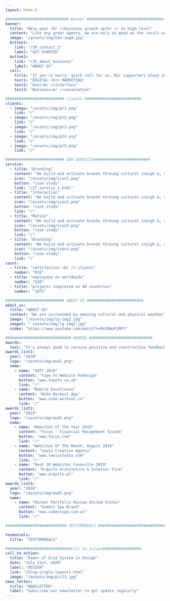 ```yaml
---
layout: home-6

############################ Banner ##################################
banner:
  title: "Help your <br />business growth up<br /> to high level"
  content: "Like any great agency, we are only as good as the result we deliver of our recent work"
  image: "/assets/img/ban-img4.jpg"
  button1:
    link: "/30_contact_1"
    label: "GET STARTED"
  button2:
    link: "/25_about_business"
    label: "ABOUT US"
  call:
    title: "If you're hurry, quick call for us. Our supporters alway 24/7 and will help you asap"
    text1: "DIGITAL <br> MARKETING"
    text2: "User<br />interface"
    text3: "Business<br />consulation"

########################## clients #########################
clients:
  - image: "/assets/img/pt1.png"
    link: "/"
  - image: "/assets/img/pt2.png"
    link: "/"
  - image: "/assets/img/pt3.png"
    link: "/"
  - image: "/assets/img/pt4.png"
    link: "/"
  - image: "/assets/img/pt5.png"
    link: "/"

########################## OUR SERVICES#########################
service:
  - title: "Branding"
    content: "We build and activate brands throung cultural insigh &, strategic vision."
    icon: "/assets/img/icon1.png"
    button: "case study"
    link: "/27_service_1.html"
  - title: "Interaction"
    content: "We build and activate brands throung cultural insigh &, strategic vision."
    icon: "/assets/img/icon2.png"
    button: "case study"
    link: "/"
  - title: "Motion"
    content: "We build and activate brands throung cultural insigh &, strategic vision."
    icon: "/assets/img/icon3.png"
    button: "case study"
    link: "/"
  - title: "Branding"
    content: "We build and activate brands throung cultural insigh &, strategic vision."
    icon: "/assets/img/icon1.png"
    button: "case study"
    link: "/"
count:
  - title: "satisfaction <br /> clients"
    number: "820"
  - title: "employees on worldwide"
    number: "620"
  - title: "projects completed on 60 countries"
    number: "1875"

########################## ABOUT US #########################
about_us:
  title: "ABOUT US"
  content: "We are surrounded by amazing cultural and physical weather climates. Our HQ is located in Odesa — a beautiful seaside resort city near the Black Sea. Anton Checkhov lived in our same neighborhood, and we are just one minute away from the opera house where Tchaikovsky conducted."
  image: "/assets/img/lg-img1.jpg"
  image2: " /assets/img/lg-img2.jpg"
  video: "https://www.youtube.com/watch?v=MsFOWoPjMFY"

############################# AWARDS ############################
awards:
  text: "It's always good to receive positive and constructive feedback for your work - from clients and moreover, from designers!"
awards_list1:
  year: "2020"
  logo: "/assets/img/awd1.png"
  name:
    - name: "SOTY 2020"
      content: "Faye Fo Website Redesign"
      button: "www.fayefo.co.uk"
      link: "/"
    - name: "Mobile Excellence"
      content: "Nike Workout App"
      button: "www.nike-workout.io"
      link: "/"
awards_list2:
  year: "2019"
  logo: "/assets/img/awd2.png"
  name:
    - name: "Websites Of The Year 2019"
      content: "Focus - Financial Management System"
      button: "www.focus.com"
      link: "/"
    - name: "Websites Of The Month, August 2019"
      content: "Lewis Creative Agency"
      button: "www.lewisstudio.com"
      link: "/"
    - name: "Best 20 Websites Favourite 2019"
      content: "Arquito Architeture & Interior Firm"
      button: "www.arquito.pl"
      link: "/"
awards_list3:
  year: "2018"
  logo: "/assets/img/awd3.png"
  name:
    - name: "Winner Portfolio Review United States"
      content: "Summit Spa Brand"
      button: "www.submitspa.com.us"
      link: "/"

########################### TESTIMONIALS ##################################

tesmonials:
  title: "TESTIMONIALS"

#############################Call to action#################
call_to_action:
  title: "Power of Grid System in Design"
  date: "July 21st, 2020"
  label: "DESIGN"
  link: "/blog-single-layout1.html"
  image: "/assets/img/pic13.jpg"
news_letter:
  title: "NEWSLETTER"
  label: "Subscribe our newsletter to get update regularly"
---
```

